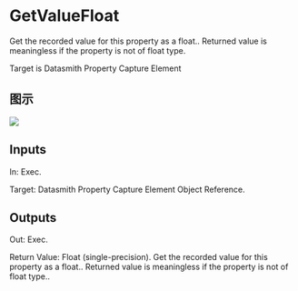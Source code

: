 # GetValueFloat

Get the recorded value for this property as a float.. Returned value is meaningless if the property is not of float type.

Target is Datasmith Property Capture Element

## 图示

![]($-20221218-18380165.png)

## Inputs

In: Exec.

Target: Datasmith Property Capture Element Object Reference.  

## Outputs

Out: Exec.

Return Value: Float (single-precision). Get the recorded value for this property as a float.. Returned value is meaningless if the property is not of float type..

